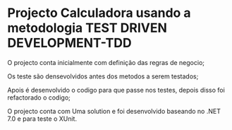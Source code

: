 # Projecto Calculadora usando a metodologia TEST DRIVEN DEVELOPMENT-TDD
O projecto conta inicialmente com definição das regras de negocio;

Os teste são densevolvidos antes dos metodos a serem testados;

Apois é desenvolvido o codigo para que passe nos testes, depois disso foi refactorado o codigo;

O projecto conta com Uma solution e foi desenvolvido baseando no .NET 7.0 e para teste o XUnit.


